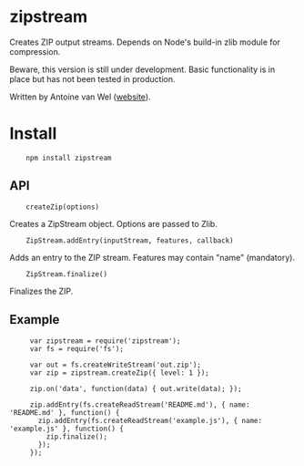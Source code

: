 # zipstream

Creates ZIP output streams. Depends on Node's build-in zlib module for compression. 

Beware, this version is still under development. Basic functionality is in place but has not
been tested in production.

Written by Antoine van Wel ([website](http://wellawaretech.com)).

# Install

        npm install zipstream


## API

        createZip(options)  

Creates a ZipStream object. Options are passed to Zlib.

        ZipStream.addEntry(inputStream, features, callback)
  
Adds an entry to the ZIP stream. Features may contain "name" (mandatory).

        ZipStream.finalize()

Finalizes the ZIP. 


## Example

         var zipstream = require('zipstream');
         var fs = require('fs');
        
         var out = fs.createWriteStream('out.zip');
         var zip = zipstream.createZip({ level: 1 });
        
         zip.on('data', function(data) { out.write(data); });
        
         zip.addEntry(fs.createReadStream('README.md'), { name: 'README.md' }, function() {
           zip.addEntry(fs.createReadStream('example.js'), { name: 'example.js' }, function() {
             zip.finalize();
           });
         });


  
